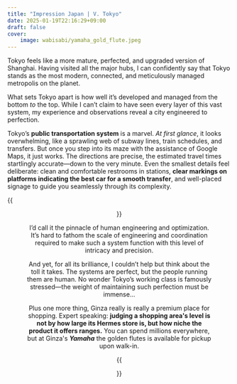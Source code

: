 ```yaml
---
title: "Impression Japan | V. Tokyo"
date: 2025-01-19T22:16:29+09:00
draft: false
cover: 
    image: wabisabi/yamaha_gold_flute.jpeg
---
```


Tokyo feels like a more mature, perfected, and upgraded version of Shanghai. Having visited all the major hubs, I can confidently say that Tokyo stands as the most modern, connected, and meticulously managed metropolis on the planet.

What sets Tokyo apart is how well it’s developed and managed from the bottom *to* the top. While I can’t claim to have seen every layer of this vast system, my experience and observations reveal a city engineered to perfection.

Tokyo’s **public transportation system** is a marvel. *At first glance*, it looks overwhelming, like a sprawling web of subway lines, train schedules, and transfers. But once you step into its maze with the assistance of Google Maps, it just works. The directions are precise, the estimated travel times startlingly accurate—down to the very minute. Even the smallest details feel deliberate: clean and comfortable restrooms in stations, **clear markings on platforms indicating the best car for a smooth transfer**, and well-placed signage to guide you seamlessly through its complexity.

{{<figure align="center" src="/wabisabi/tokyo_public_transit.jpeg" caption="It's super interconnected. Around one place (e.g. Ginza) there can be more than 6 (or more?) lines intersect." width="100%">}}

I’d call it the pinnacle of human engineering and optimization. It’s hard to fathom the scale of engineering and coordination required to make such a system function with this level of intricacy and precision.

And yet, for all its brilliance, I couldn’t help but think about the toll it takes. The systems are perfect, but the people running them are human. No wonder Tokyo’s working class is famously stressed—the weight of maintaining such perfection must be immense...

Plus one more thing, Ginza really is really a premium place for shopping. Expert speaking: **judging a shopping area's level is not by how large its Hermes store is, but how niche the product it offers ranges.** You can spend millions everywhere, but at Ginza's ***Yamaha*** the golden flutes is available for pickup upon walk-in.

{{<figure align="center" src="/wabisabi/yamaha_gold_flute.jpeg" caption="And you can try it for free!" width="100%">}}
